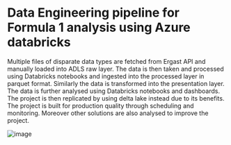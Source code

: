 # Data Engineering pipeline for Formula 1 analysis using Azure databricks

Multiple files of disparate data types are fetched from Ergast API and manually loaded into ADLS raw layer. The data is then taken and processed using Databricks notebooks and ingested into the processed layer in parquet format. Similarly the data is transformed into the presentation layer. The data is further analysed using Databricks notebooks and dashboards. The project is then replicated by using delta lake instead due to its benefits. The project is built for production quality through scheduling and monitoring. Moreover other solutions are also analysed to improve the project.

![image](https://github.com/srikrishna777k/Azure-Data-Engineering-pipeline-using-databricks/assets/75556669/8fba50fd-6767-4ca4-a3c2-a3aa3e5c6b98)

